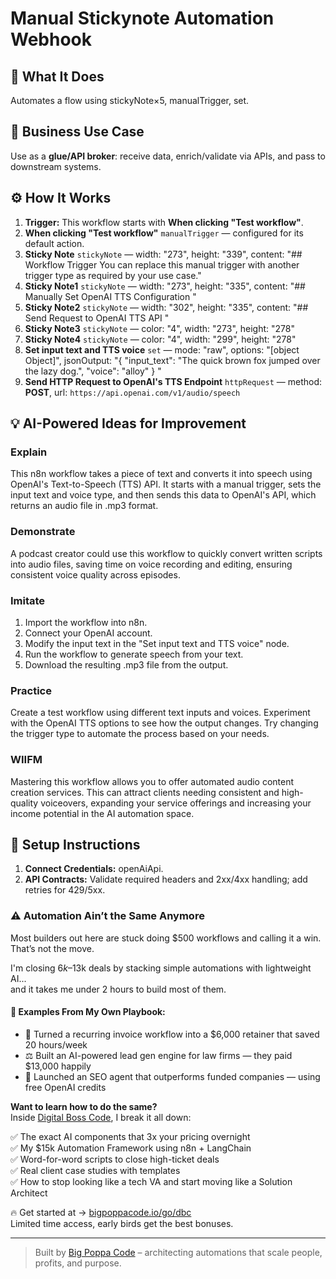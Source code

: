 # Manual Stickynote Automation Webhook
  ## 🚀 What It Does
  Automates a flow using stickyNote×5, manualTrigger, set.
  
  ## 💼 Business Use Case
  Use as a **glue/API broker**: receive data, enrich/validate via APIs, and pass to downstream systems.
  
  ## ⚙️ How It Works
  1. **Trigger:** This workflow starts with **When clicking "Test workflow"**.
  2. **When clicking "Test workflow"** `manualTrigger` — configured for its default action.
3. **Sticky Note** `stickyNote` — width: "273", height: "339", content: "## Workflow Trigger
You can replace this manual trigger with another trigger type as required by your use case."
4. **Sticky Note1** `stickyNote` — width: "273", height: "335", content: "## Manually Set OpenAI TTS Configuration
"
5. **Sticky Note2** `stickyNote` — width: "302", height: "335", content: "## Send Request to OpenAI TTS API
"
6. **Sticky Note3** `stickyNote` — color: "4", width: "273", height: "278"
7. **Sticky Note4** `stickyNote` — color: "4", width: "299", height: "278"
8. **Set input text and TTS voice** `set` — mode: "raw", options: "[object Object]", jsonOutput: "{
  "input_text": "The quick brown fox jumped over the lazy dog.",
  "voice": "alloy"
}
"
9. **Send HTTP Request to OpenAI's TTS Endpoint** `httpRequest` — method: **POST**, url: `https://api.openai.com/v1/audio/speech`
  
  ## 💡 AI-Powered Ideas for Improvement
  ### Explain
This n8n workflow takes a piece of text and converts it into speech using OpenAI's Text-to-Speech (TTS) API. It starts with a manual trigger, sets the input text and voice type, and then sends this data to OpenAI's API, which returns an audio file in .mp3 format.

### Demonstrate
A podcast creator could use this workflow to quickly convert written scripts into audio files, saving time on voice recording and editing, ensuring consistent voice quality across episodes.

### Imitate
1. Import the workflow into n8n.
2. Connect your OpenAI account.
3. Modify the input text in the "Set input text and TTS voice" node.
4. Run the workflow to generate speech from your text.
5. Download the resulting .mp3 file from the output.

### Practice
Create a test workflow using different text inputs and voices. Experiment with the OpenAI TTS options to see how the output changes. Try changing the trigger type to automate the process based on your needs.

### WIIFM
Mastering this workflow allows you to offer automated audio content creation services. This can attract clients needing consistent and high-quality voiceovers, expanding your service offerings and increasing your income potential in the AI automation space.
  
  ## 🔧 Setup Instructions
  1. **Connect Credentials:** openAiApi.
2. **API Contracts:** Validate required headers and 2xx/4xx handling; add retries for 429/5xx.
  
### ⚠️ Automation Ain’t the Same Anymore

Most builders out here are stuck doing $500 workflows and calling it a win.  
That’s not the move.  

I'm closing $6k–$13k deals by stacking simple automations with lightweight AI...  
and it takes me under 2 hours to build most of them.

#### 🧠 Examples From My Own Playbook:
- 🔁 Turned a recurring invoice workflow into a $6,000 retainer that saved 20 hours/week  
- ⚖️ Built an AI-powered lead gen engine for law firms — they paid $13,000 happily  
- 🚀 Launched an SEO agent that outperforms funded companies — using free OpenAI credits  

**Want to learn how to do the same?**  
Inside [Digital Boss Code](https://bigpoppacode.io/go/dbc), I break it all down:

✅ The exact AI components that 3x your pricing overnight  
✅ My $15k Automation Framework using n8n + LangChain  
✅ Word-for-word scripts to close high-ticket deals  
✅ Real client case studies with templates  
✅ How to stop looking like a tech VA and start moving like a Solution Architect  

🔥 Get started at → [bigpoppacode.io/go/dbc](https://bigpoppacode.io/go/dbc)  
Limited time access, early birds get the best bonuses.

---
> Built by [Big Poppa Code](https://bigpoppacode.io) – architecting automations that scale people, profits, and purpose.
  